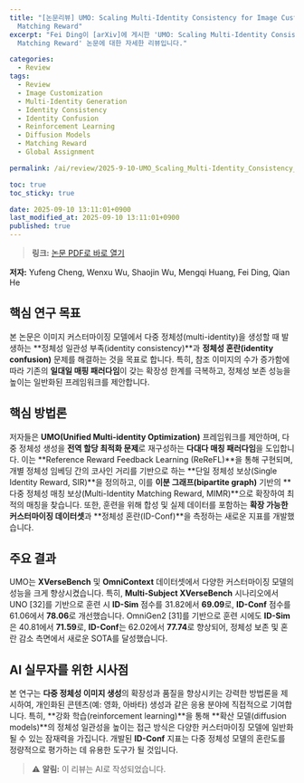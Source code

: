 ```yaml
---
title: "[논문리뷰] UMO: Scaling Multi-Identity Consistency for Image Customization via
  Matching Reward"
excerpt: "Fei Ding이 [arXiv]에 게시한 'UMO: Scaling Multi-Identity Consistency for Image Customization via
  Matching Reward' 논문에 대한 자세한 리뷰입니다."

categories:
  - Review
tags:
  - Review
  - Image Customization
  - Multi-Identity Generation
  - Identity Consistency
  - Identity Confusion
  - Reinforcement Learning
  - Diffusion Models
  - Matching Reward
  - Global Assignment

permalink: /ai/review/2025-9-10-UMO_Scaling_Multi-Identity_Consistency_for_Image_Customization_via_Matching_Reward/

toc: true
toc_sticky: true

date: 2025-09-10 13:11:01+0900
last_modified_at: 2025-09-10 13:11:01+0900
published: true
---
```

> **링크:** [논문 PDF로 바로 열기](https://arxiv.org/abs/2509.06818)

**저자:** Yufeng Cheng, Wenxu Wu, Shaojin Wu, Mengqi Huang, Fei Ding, Qian He



## 핵심 연구 목표
본 논문은 이미지 커스터마이징 모델에서 다중 정체성(multi-identity)을 생성할 때 발생하는 **정체성 일관성 부족(identity consistency)**과 **정체성 혼란(identity confusion)** 문제를 해결하는 것을 목표로 합니다. 특히, 참조 이미지의 수가 증가함에 따라 기존의 **일대일 매핑 패러다임**이 갖는 확장성 한계를 극복하고, 정체성 보존 성능을 높이는 일반화된 프레임워크를 제안합니다.

## 핵심 방법론
저자들은 **UMO(Unified Multi-identity Optimization)** 프레임워크를 제안하며, 다중 정체성 생성을 **전역 할당 최적화 문제**로 재구성하는 **다대다 매칭 패러다임**을 도입합니다. 이는 **Reference Reward Feedback Learning (ReReFL)**을 통해 구현되며, 개별 정체성 임베딩 간의 코사인 거리를 기반으로 하는 **단일 정체성 보상(Single Identity Reward, SIR)**을 정의하고, 이를 **이분 그래프(bipartite graph)** 기반의 **다중 정체성 매칭 보상(Multi-Identity Matching Reward, MIMR)**으로 확장하여 최적의 매칭을 찾습니다. 또한, 훈련을 위해 합성 및 실제 데이터를 포함하는 **확장 가능한 커스터마이징 데이터셋**과 **정체성 혼란(ID-Conf)**을 측정하는 새로운 지표를 개발했습니다.

## 주요 결과
UMO는 **XVerseBench** 및 **OmniContext** 데이터셋에서 다양한 커스터마이징 모델의 성능을 크게 향상시켰습니다. 특히, **Multi-Subject XVerseBench** 시나리오에서 UNO [32]를 기반으로 훈련 시 **ID-Sim** 점수를 31.82에서 **69.09**로, **ID-Conf** 점수를 61.06에서 **78.06**로 개선했습니다. OmniGen2 [31]를 기반으로 훈련 시에도 **ID-Sim**은 40.81에서 **71.59**로, **ID-Conf**는 62.02에서 **77.74**로 향상되어, 정체성 보존 및 혼란 감소 측면에서 새로운 SOTA를 달성했습니다.

## AI 실무자를 위한 시사점
본 연구는 **다중 정체성 이미지 생성**의 확장성과 품질을 향상시키는 강력한 방법론을 제시하여, 개인화된 콘텐츠(예: 영화, 아바타) 생성과 같은 응용 분야에 직접적으로 기여합니다. 특히, **강화 학습(reinforcement learning)**을 통해 **확산 모델(diffusion models)**의 정체성 일관성을 높이는 접근 방식은 다양한 커스터마이징 모델에 일반화될 수 있는 잠재력을 가집니다. 개발된 **ID-Conf** 지표는 다중 정체성 모델의 혼란도를 정량적으로 평가하는 데 유용한 도구가 될 것입니다.

> ⚠️ **알림:** 이 리뷰는 AI로 작성되었습니다.